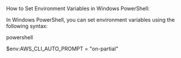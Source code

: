 How to Set Environment Variables in Windows PowerShell:

In Windows PowerShell, you can set environment variables using the following syntax:

powershell

$env:AWS_CLI_AUTO_PROMPT = "on-partial"